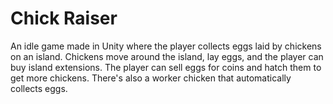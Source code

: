 # Chick Raiser

An idle game made in Unity where the player collects eggs laid by chickens on an island. Chickens move around the island, lay eggs, and the player can buy island extensions. The player can sell eggs for coins and hatch them to get more chickens. There's also a worker chicken that automatically collects eggs.
